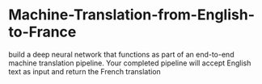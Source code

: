 # Machine-Translation-from-English-to-France
build a deep neural network that functions as part of an end-to-end machine translation pipeline. Your completed pipeline will accept English text as input and return the French translation
